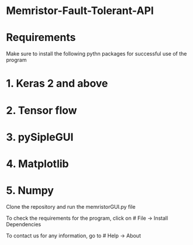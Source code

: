 # Memristor-Fault-Tolerant-API

# Requirements
Make sure to install the following pythn packages for successful use of the program
# 1. Keras 2 and above
# 2. Tensor flow
# 3. pySipleGUI
# 4. Matplotlib
# 5. Numpy

Clone the repository and run the memristorGUI.py file

To check the requirements for the program, click on # File -> Install Dependencies

To contact us for any information, go to # Help -> About
